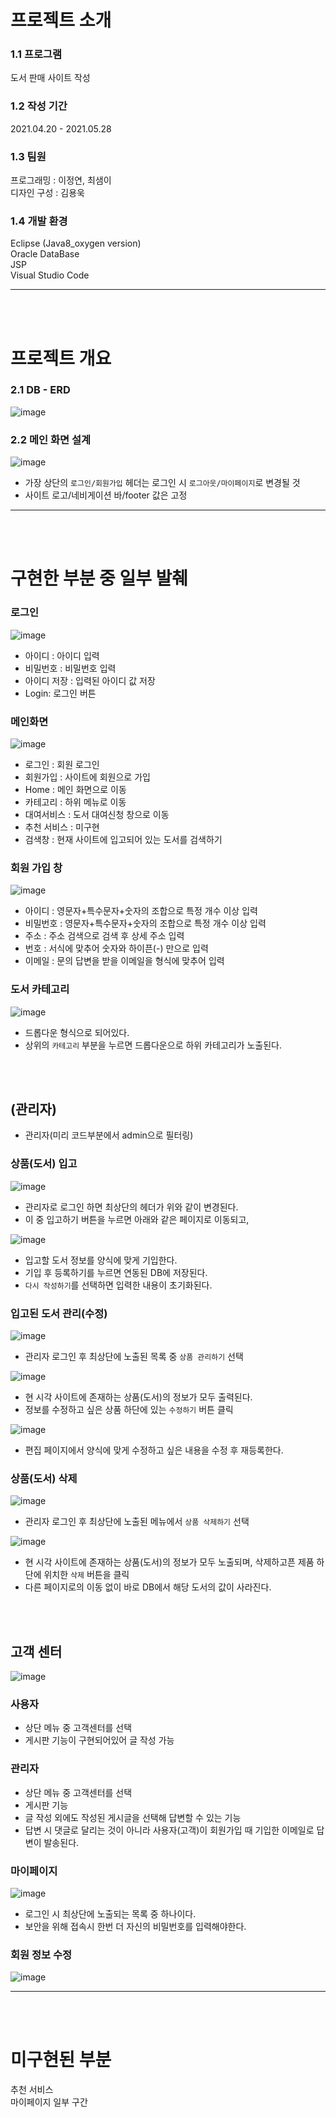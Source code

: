 # 프로젝트 소개
### 1.1 프로그램
도서 판매 사이트 작성

### 1.2 작성 기간
2021.04.20 - 2021.05.28

### 1.3 팀원
프로그래밍 : 이정연, 최샘이<br>
디자인 구성 : 김용욱

### 1.4 개발 환경
Eclipse (Java8_oxygen version)<br>
Oracle DataBase<br>
JSP<br>
Visual Studio Code<br>

------------------
<br><br>

# 프로젝트 개요
### 2.1 DB - ERD
![image](https://user-images.githubusercontent.com/51469989/121866142-9fa2ab00-cd39-11eb-9bca-3efd1786f590.png)


### 2.2 메인 화면 설계
![image](https://user-images.githubusercontent.com/51469989/121866290-bfd26a00-cd39-11eb-9556-8c7a31cbfbc9.png)
- 가장 상단의 `로그인/회원가입` 헤더는 로그인 시 `로그아웃/마이페이지`로 변경될 것
- 사이트 로고/네비게이션 바/footer 값은 고정

------------------
<br><br>

# 구현한 부분 중 일부 발췌
### 로그인
![image](https://user-images.githubusercontent.com/51469989/121866751-32434a00-cd3a-11eb-8f40-4022a1044800.png)

- 아이디 : 아이디 입력
- 비밀번호 : 비밀번호 입력
- 아이디 저장 : 입력된 아이디 값 저장
- Login: 로그인 버튼

### 메인화면
![image](https://user-images.githubusercontent.com/51469989/121866827-45eeb080-cd3a-11eb-89fa-92bfb066e4c1.png)

- 로그인 : 회원 로그인
- 회원가입 : 사이트에 회원으로 가입
- Home : 메인 화면으로 이동
- 카테고리 : 하위 메뉴로 이동
- 대여서비스 : 도서 대여신청 창으로 이동
- 추천 서비스 : 미구현
- 검색창 : 현재 사이트에 입고되어 있는 도서를 검색하기

### 회원 가입 창
![image](https://user-images.githubusercontent.com/51469989/121892369-9d4f4980-cd57-11eb-9fac-699e6a04415a.png)

- 아이디 : 영문자+특수문자+숫자의 조합으로 특정 개수 이상 입력
- 비밀번호 : 영문자+특수문자+숫자의 조합으로 특정 개수 이상 입력
- 주소 : 주소 검색으로 검색 후 상세 주소 입력
- 번호 : 서식에 맞추어 숫자와 하이픈(-) 만으로 입력
- 이메일 : 문의 답변을 받을 이메일을 형식에 맞추어 입력

### 도서 카테고리
![image](https://user-images.githubusercontent.com/51469989/121892487-cd96e800-cd57-11eb-87e0-b5080d280d3e.png)

- 드롭다운 형식으로 되어있다.
- 상위의 `카테고리` 부분을 누르면 드롭다운으로 하위 카테고리가 노출된다.


<br><br>

## (관리자)
- 관리자(미리 코드부분에서 admin으로 필터링)

### 상품(도서) 입고
![image](https://user-images.githubusercontent.com/51469989/121892608-f4edb500-cd57-11eb-8900-2ee31e8fa437.png)

- 관리자로 로그인 하면 최상단의 헤더가 위와 같이 변경된다.
- 이 중 입고하기 버튼을 누르면 아래와 같은 페이지로 이동되고,

![image](https://user-images.githubusercontent.com/51469989/121892616-f61ee200-cd57-11eb-9fdb-61dad0a19e79.png)

- 입고할 도서 정보를 양식에 맞게 기입한다.
- 기입 후 등록하기를 누르면 연동된 DB에 저장된다.
- `다시 작성하기`를 선택하면 입력한 내용이 초기화된다.

### 입고된 도서 관리(수정)

![image](https://user-images.githubusercontent.com/51469989/121893016-72b1c080-cd58-11eb-8086-823a9d4e7c87.png)

- 관리자 로그인 후 최상단에 노출된 목록 중 `상품 관리하기` 선택
 
![image](https://user-images.githubusercontent.com/51469989/121893060-7f361900-cd58-11eb-8b2c-a5d9ecd6d98c.png)

- 현 시각 사이트에 존재하는 상품(도서)의 정보가 모두 출력된다.
- 정보를 수정하고 싶은 상품 하단에 있는 `수정하기` 버튼 클릭

![image](https://user-images.githubusercontent.com/51469989/121893256-b6a4c580-cd58-11eb-879e-f36b4f7fefba.png)

- 편집 페이지에서 양식에 맞게 수정하고 싶은 내용을 수정 후 재등록한다.

### 상품(도서) 삭제

![image](https://user-images.githubusercontent.com/51469989/121893436-ebb11800-cd58-11eb-862a-9441d7f0c5c5.png)

- 관리자 로그인 후 최상단에 노출된 메뉴에서 `상품 삭제하기` 선택

![image](https://user-images.githubusercontent.com/51469989/121893495-f9ff3400-cd58-11eb-9a03-c625b7034a17.png)

- 현 시각 사이트에 존재하는 상품(도서)의 정보가 모두 노출되며, 삭제하고픈 제품 하단에 위치한 `삭제` 버튼을 클릭
- 다른 페이지로의 이동 없이 바로 DB에서 해당 도서의 값이 사라진다.



<br><br>

## 고객 센터

![image](https://user-images.githubusercontent.com/51469989/121893711-421e5680-cd59-11eb-82c8-6a4591831dca.png)

### 사용자
- 상단 메뉴 중 고객센터를 선택
- 게시판 기능이 구현되어있어 글 작성 가능

### 관리자
- 상단 메뉴 중 고객센터를 선택
- 게시판 기능
- 글 작성 외에도 작성된 게시글을 선택해 답변할 수 있는 기능
- 답변 시 댓글로 달리는 것이 아니라 사용자(고객)이 회원가입 때 기입한 이메일로 답변이 발송된다.

### 마이페이지

![image](https://user-images.githubusercontent.com/51469989/121894015-99bcc200-cd59-11eb-856d-1e0cd2f3aed6.png)

- 로그인 시 최상단에 노출되는 목록 중 하나이다.
- 보안을 위해 접속시 한번 더 자신의 비밀번호를 입력해야한다.

### 회원 정보 수정

![image](https://user-images.githubusercontent.com/51469989/121894099-b1944600-cd59-11eb-97d2-1215e18819a4.png)


------------------
<br><br>

# 미구현된 부분
추천 서비스<br>
마이페이지 일부 구간
